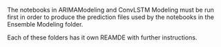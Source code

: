 The notebooks in ARIMAModeling and ConvLSTM Modeling must be run first in order to produce the prediction files used 
by the notebooks in the Ensemble Modeling folder.

Each of these folders has it own REAMDE with further instructions.
